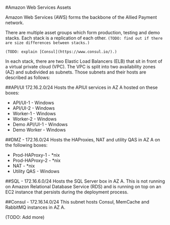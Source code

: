 #Amazon Web Services Assets

Amazon Web Services (AWS) forms the backbone of the Allied Payment network.

There are multiple asset groups which form production, testing and demo stacks. Each stack is a replication of each other.
`(TODO: find out if there are size differences between stacks.)`

`(TODO: explain [Consul](https://www.consul.io/).)`

In each stack, there are two Elastic Load Balancers (ELB) that sit in front of a virtual private cloud (VPC). The VPC is split into two availability zones (AZ) and subdivided as subnets. 
Those subnets and their hosts are described as follows:

##API/UI 172.16.2.0/24
Hosts the APIUI services in AZ A hosted on these boxes:
* API/UI-1 - Windows
* API/UI-2 - Windows
* Worker-1 - Windows
* Worker-2 - Windows
* Demo API/UI-1 - Windows
* Demo Worker - Windows

##DMZ - 172.16.0/24
Hosts the HAProxies, NAT and utility QAS in AZ A on the following boxes:
* Prod-HAProxy-1 - *nix
* Prod-HAProxy-2 - *nix
* NAT - *nix
* Utility QAS - Windows

##SQL - 172.16.6.0/24
Hosts the SQL Server box in AZ A. This is not running on Amazon Relational Database Service (RDS) and is running on top on an EC2 instance that persists during the deployment process.

##Consul - 172.16.14.0/24
This subnet hosts Consul, MemCache and RabbitMQ instances in AZ A.

(TODO: Add more)
